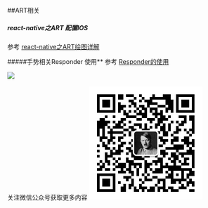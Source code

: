 ##ART相关
##### react-native之ART 配置IOS
参考 [react-native之ART绘图详解]( http://blog.csdn.net/xiangzhihong8/article/details/76572405)


#####手势相关Responder 使用**
参考 [Responder的使用](http://blog.csdn.net/njafei/article/details/76551176)

![](https://github.com/yxwandroid/reactnativeart/raw/master/image/2.gif)











关注微信公众号获取更多内容
                                                 ![](https://github.com/yxwandroid/question/blob/master/%E5%85%AC%E4%BC%97%E5%8F%B78cm.jpg?raw=true)


